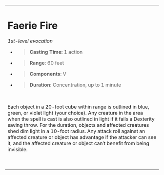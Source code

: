 
<table><tbody><tr class="odd"><td><h1 id="faerie-fire"><strong>Faerie Fire</strong></h1><p><em>1st-level evocation</em></p><ul><li><blockquote><p><strong>Casting Time:</strong> 1 action</p></blockquote></li><li><blockquote><p><strong>Range</strong>: 60 feet</p></blockquote></li><li><blockquote><p><strong>Components</strong>: V</p></blockquote></li><li><blockquote><p><strong>Duration</strong>: Concentration, up to 1 minute</p></blockquote></li></ul><p> </p><p>Each object in a 20-foot cube within range is outlined in blue, green, or violet light (your choice). Any creature in the area when the spell is cast is also outlined in light if it fails a Dexterity saving throw. For the duration, objects and affected creatures shed dim light in a 10-foot radius. Any attack roll against an affected creature or object has advantage if the attacker can see it, and the affected creature or object can’t benefit from being invisible.</p><p> </p></td></tr></tbody></table>
